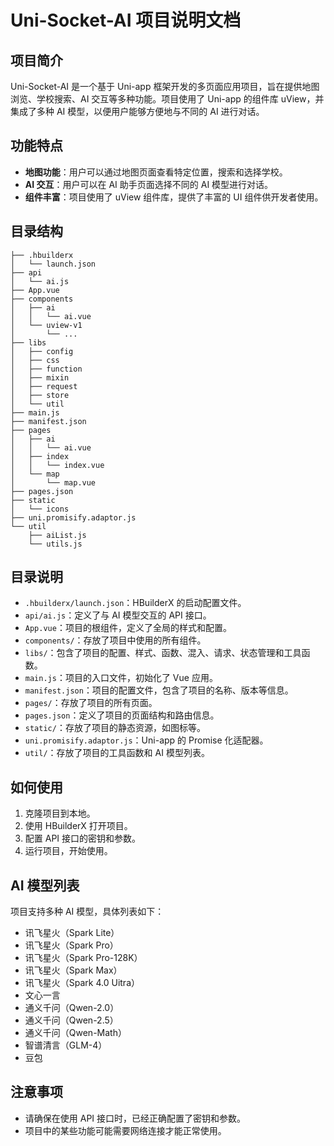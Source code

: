 # Uni-Socket-AI 项目说明文档

## 项目简介

Uni-Socket-AI 是一个基于 Uni-app 框架开发的多页面应用项目，旨在提供地图浏览、学校搜索、AI 交互等多种功能。项目使用了 Uni-app 的组件库 uView，并集成了多种 AI 模型，以便用户能够方便地与不同的 AI 进行对话。

## 功能特点

- **地图功能**：用户可以通过地图页面查看特定位置，搜索和选择学校。
- **AI 交互**：用户可以在 AI 助手页面选择不同的 AI 模型进行对话。
- **组件丰富**：项目使用了 uView 组件库，提供了丰富的 UI 组件供开发者使用。

## 目录结构

```
├── .hbuilderx
│   └── launch.json
├── api
│   └── ai.js
├── App.vue
├── components
│   ├── ai
│   │   └── ai.vue
│   └── uview-v1
│       └── ...
├── libs
│   ├── config
│   ├── css
│   ├── function
│   ├── mixin
│   ├── request
│   ├── store
│   └── util
├── main.js
├── manifest.json
├── pages
│   ├── ai
│   │   └── ai.vue
│   ├── index
│   │   └── index.vue
│   └── map
│       └── map.vue
├── pages.json
├── static
│   └── icons
├── uni.promisify.adaptor.js
└── util
    ├── aiList.js
    └── utils.js
```

## 目录说明

- `.hbuilderx/launch.json`：HBuilderX 的启动配置文件。
- `api/ai.js`：定义了与 AI 模型交互的 API 接口。
- `App.vue`：项目的根组件，定义了全局的样式和配置。
- `components/`：存放了项目中使用的所有组件。
- `libs/`：包含了项目的配置、样式、函数、混入、请求、状态管理和工具函数。
- `main.js`：项目的入口文件，初始化了 Vue 应用。
- `manifest.json`：项目的配置文件，包含了项目的名称、版本等信息。
- `pages/`：存放了项目的所有页面。
- `pages.json`：定义了项目的页面结构和路由信息。
- `static/`：存放了项目的静态资源，如图标等。
- `uni.promisify.adaptor.js`：Uni-app 的 Promise 化适配器。
- `util/`：存放了项目的工具函数和 AI 模型列表。

## 如何使用

1. 克隆项目到本地。
2. 使用 HBuilderX 打开项目。
3. 配置 API 接口的密钥和参数。
4. 运行项目，开始使用。

## AI 模型列表

项目支持多种 AI 模型，具体列表如下：

- 讯飞星火（Spark Lite）
- 讯飞星火（Spark Pro）
- 讯飞星火（Spark Pro-128K）
- 讯飞星火（Spark Max）
- 讯飞星火（Spark 4.0 Uitra）
- 文心一言
- 通义千问（Qwen-2.0）
- 通义千问（Qwen-2.5）
- 通义千问（Qwen-Math）
- 智谱清言（GLM-4）
- 豆包

## 注意事项

- 请确保在使用 API 接口时，已经正确配置了密钥和参数。
- 项目中的某些功能可能需要网络连接才能正常使用。
